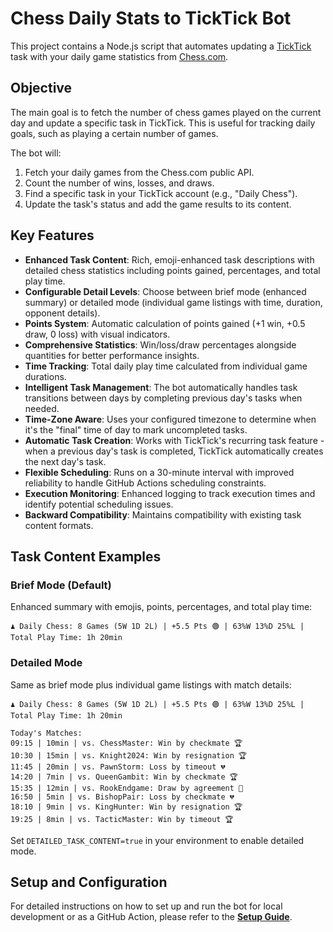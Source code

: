# Chess Daily Stats to TickTick Bot

This project contains a Node.js script that automates updating a [TickTick](https://ticktick.com) task with your daily game statistics from [Chess.com](https://chess.com).

## Objective

The main goal is to fetch the number of chess games played on the current day and update a specific task in TickTick. This is useful for tracking daily goals, such as playing a certain number of games.

The bot will:

1. Fetch your daily games from the Chess.com public API.
2. Count the number of wins, losses, and draws.
3. Find a specific task in your TickTick account (e.g., "Daily Chess").
4. Update the task's status and add the game results to its content.

## Key Features

- **Enhanced Task Content**: Rich, emoji-enhanced task descriptions with detailed chess statistics including points gained, percentages, and total play time.
- **Configurable Detail Levels**: Choose between brief mode (enhanced summary) or detailed mode (individual game listings with time, duration, opponent details).
- **Points System**: Automatic calculation of points gained (+1 win, +0.5 draw, 0 loss) with visual indicators.
- **Comprehensive Statistics**: Win/loss/draw percentages alongside quantities for better performance insights.
- **Time Tracking**: Total daily play time calculated from individual game durations.
- **Intelligent Task Management**: The bot automatically handles task transitions between days by completing previous day's tasks when needed.
- **Time-Zone Aware**: Uses your configured timezone to determine when it's the "final" time of day to mark uncompleted tasks.
- **Automatic Task Creation**: Works with TickTick's recurring task feature - when a previous day's task is completed, TickTick automatically creates the next day's task.
- **Flexible Scheduling**: Runs on a 30-minute interval with improved reliability to handle GitHub Actions scheduling constraints.
- **Execution Monitoring**: Enhanced logging to track execution times and identify potential scheduling issues.
- **Backward Compatibility**: Maintains compatibility with existing task content formats.

## Task Content Examples

### Brief Mode (Default)
Enhanced summary with emojis, points, percentages, and total play time:

```
♟️ Daily Chess: 8 Games (5W 1D 2L) | +5.5 Pts 🟢 | 63%W 13%D 25%L | Total Play Time: 1h 20min
```

### Detailed Mode
Same as brief mode plus individual game listings with match details:

```
♟️ Daily Chess: 8 Games (5W 1D 2L) | +5.5 Pts 🟢 | 63%W 13%D 25%L | Total Play Time: 1h 20min

Today's Matches:
09:15 | 10min | vs. ChessMaster: Win by checkmate 🏆
10:30 | 15min | vs. Knight2024: Win by resignation 🏆
11:45 | 20min | vs. PawnStorm: Loss by timeout 💔
14:20 | 7min | vs. QueenGambit: Win by checkmate 🏆
15:35 | 12min | vs. RookEndgame: Draw by agreement 🤝
16:50 | 5min | vs. BishopPair: Loss by checkmate 💔
18:10 | 9min | vs. KingHunter: Win by resignation 🏆
19:25 | 8min | vs. TacticMaster: Win by timeout 🏆
```

Set `DETAILED_TASK_CONTENT=true` in your environment to enable detailed mode.

## Setup and Configuration

For detailed instructions on how to set up and run the bot for local development or as a GitHub Action, please refer to the **[Setup Guide](SETUP.md)**.
